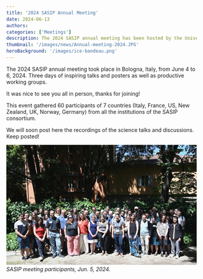 ```yaml
---
title: '2024 SASIP Annual Meeting'
date: 2024-06-13
authors:
categories: ['Meetings']
description: The 2024 SASIP annual meeting has been hosted by the University of Bologna, Italy, from June 4 to 6. A great opportunity for the worldwide SASIP team to gather and share their latest research!
thumbnail: '/images/news/Annual-meeting-2024.JPG'
heroBackground: '/images/ice-bandeau.png'
---
```


The 2024 SASIP annual meeting took place in Bologna, Italy, from June 4 to 6, 2024. Three days of inspiring talks and posters as well as productive working groups.

It was nice to see you all in person, thanks for joining!

This event gathered 60 participants of 7 countries (Italy, France, US, New Zealand, UK, Norway, Germany) from all the institutions of the SASIP consortium.

We will soon post here the recordings of the science talks and discussions. Keep posted!

![meeting_pic](/images/news/Annual-meeting-2024-2.jpg)
_SASIP meeting participants, Jun. 5, 2024._
